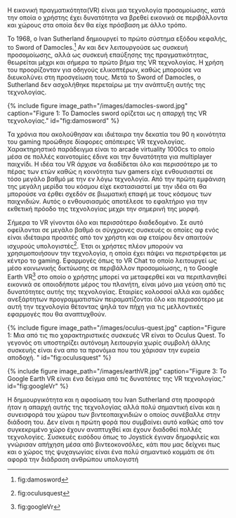 Η εικονική πραγματικότητα(VR) είναι μια τεχνολογία προσομοίωσης, κατά την οποία ο χρήστης έχει δυνατότητα να βρεθεί εικονικά σε περιβάλλοντα και χώρους στα οποία δεν θα είχε πρόσβαση με άλλο τρόπο.

Το 1968, ο Ivan Sutherland δημιουργεί το πρώτο σύστημα εξόδου κεφαλής, το Sword of Damocles.[^1] Αν και δεν λειτουργούσε ως συσκευή προσομοίωσης, αλλά ως συσκευή επαύξησης της πραγματικότητας, θεωρείται μέχρι και σήμερα το πρώτο βήμα της VR τεχνολογίας. Η χρήση του προορίζονταν για οδηγούς ελικοπτέρων, καθώς μπορούσε να διευκολύνει στη προσγείωση τους. Μετά το Sword of Damocles, o Sutherland δεν ασχολήθηκε περεταίρω με την ανάπτυξη αυτής της τεχνολογίας.

{% include figure image_path="/images/damocles-sword.jpg" caption="Figure 1: To Damocles sword ορίζεται ως η απαρχή της VR τεχνολογίας." id="fig:damosword" %}

Τα χρόνια που ακολούθησαν και ιδιέταιρα την δεκατία του 90 η κοινότητα του gaming προώθησε δίαφορες απόπειρες VR τεχνολογίας. Χαρακτηρηστικό παράδειγμα είναι το arcade virtuality 1000cs το οποίο μέσα σε πολλές καινοτομίες έδινε και την δυνατότητα για multiplayer παιχνίδι. Η ιδέα του VR άρχισε να διαδίδεται όλο και περισσότερο με το πέρας των ετών καθώς η κοινότητα των gamers είχε ενθουσιαστεί σε τόσο μεγάλο βαθμό με την εν λόγω τεχνολογία. Από την πρώτη εμφάνιση της μεγάλη μερίδα του κόσμου είχε εκστασιαστεί με την ιδέα οτι θα μπορούσε να έρθει σχεδόν σε βιωματική επαφή με τους κόσμους των παιχνιδιών. Αυτός ο ενθουσιασμός αποτέλεσε το εφαλτήριο για την εκθετική πρόοδο της τεχνολογίας μεχρι την σημερινή της μορφή. 

Σήμερα το VR γίνονται όλο και περισσότερο διαδεδομένο. Σε αυτό οφείλονται σε μεγάλο βαθμό οι σύγχρονες συσκευές οι οποίες αφ ενός είναι ιδιέταιρα προσιτές από τον χρήστη και αφ εταίρου δεν απαιτούν ισχυρούς υπολογιστές[^2]. Έτσι οι χρήστες πλέον μπορούν να χρησιμοποιήσουν την τεχνολογία, η οποία έχει πάψει να περιστρέφεται με κέντρο το gaming. Εφαρμογές όπως το VR Chat το οποίο λειτουργεί ως μέσο κοινωνικής δικτύωσης σε περιβάλλον προσομοίωσης, η το Google Earth VR[^3] στο οποίο ο χρήστης μπορεί να μεταφερθεί και να περιπλανηθεί εικονικά σε οποιοδήποτε μέρος του πλανήτη, είναι μόνο μια γεύση από τις δυνατότητες αυτής της τεχνολογίας. Εταιρίες κολοσσοί αλλά και  ομάδες ανεξάρτητων προγραμματιστών πειραματίζονται όλο και περισσότερο με αυτή την τεχνολογία θέτοντας ψηλά τον πήχη για τις μελλοντικές εφαρμογές που θα αναπτυχθούν.

{% include figure image_path="/images/oculus-quest.jpg" caption="Figure 1: Μια από τις πιο χαρακτηριστικές συσκευές VR είναι το Oculus Quest. Το γεγονός οτι υποστηρίζει αυτόνομη λειτουργία χωρίς συμβολή άλλης συσκευής είναι ένα απο τα προνόμια που του χάρισαν την ευρεία αποδοχή. " id="fig:oculusquest" %}

{% include figure image_path="/images/earthVR.jpg" caption="Figure 3: To Google Earth VR είναι ένα δείγμα από τις δυνατότες της VR τεχνολογίας." id="fig:googleVr" %}

Η δημιουργικότητα και η αφοσίωση του Ivan Sutherland στη προσφορά ήταν η απαρχή αυτής της τεχνολογίας αλλά πολύ σημαντική είναι και η συνεισφορά του χώρου των βιντεοπαιχνιδιών ο οποίος συνέβαλλε στην διάδοση του. Δεν είναι η πρώτη φορά που συμβαίνει αυτό καθώς από τον συγκεκριμένο χώρο έχουν αναπτυχθεί και έχουν διαδοθεί πολλές τεχνολογίες. Συσκευές εισόδου όπως το Joystick έγιναν δημοφιλείς και γνώρισαν απήχηση μέσα από βιντεοκονσόλες, κάτι που μας δείχνει πως και ο χώρος της ψυχαγωγίας είναι ένα πολύ σημαντικό κομμάτι σε ότι αφορά την διάδραση ανθρώπου υπολογιστή

[^1]: fig:damosword

[^2]: fig:oculusquest

[^3]: fig:googleVr
